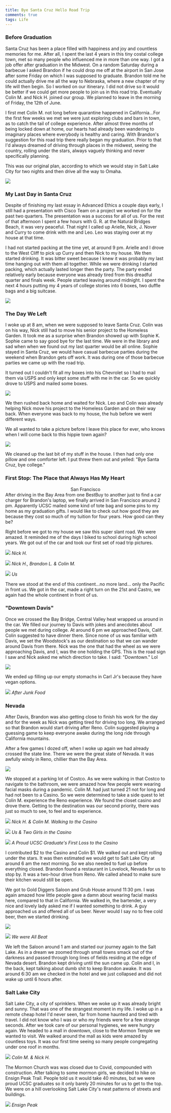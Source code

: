 ```yaml
---
title: Bye Santa Cruz Hello Road Trip
comments: true
tags: Life
---
```


### Before Graduation

Santa Cruz has been a place filled with happiness and joy and countless memories for me. After all, I spent the last 4 years in this tiny costal college town, met so many people who influenced me in more than one way. I got a job offer after graduation in the Midwest. On a random Saturday during a barbecue I asked Brandon if he could drop me off at the airport in San Jose after some Friday on which I was supposed to graduate. Brandon told me he could actually drive me all the way to Nebraska, where a new chapter of my life will then begin. So I worked on our itinerary. I did not drive so it would be better if we could get more people to join us in this road trip. Eventually Colin M. and Nick H. joined our group. We planned to leave in the morning of Friday, the 12th of June. 

I first met Colin M. not long before quarantine happened in California...For the first few weeks we met we were just exploring clubs and bars in town, as to catch the tail of college experience. After almost three months of being locked down at home, our hearts had already been wandering to imaginary places where everybody is healthy and caring. With Brandon's suggestion for this road trip there really began my graduation. Prior to that I'd always dreamed of driving through places in the midwest, seeing the country, rolling under the stars, always vaguely thinking and never specifically planning. 

This was our original plan, according to which we would stay in Salt Lake City for two nights and then drive all the way to Omaha.

<img src="https://github.com/sinclairliang/sinclairliang/blob/master/_posts/roadtrip/original-map.png?raw=true" />

### My Last Day in Santa Cruz

Despite of finishing my last essay in Advanced Ethics a couple days early, I still had a presentation with Cisco Team on a project we worked on for the past two quarters. The presentation was a success for all of us. For the rest of that afternoon I spent a few hours with G. R. at the Natural Bridges Beach, it was very peaceful. That night I called up Arielle, Nick, J. Nover and Curry to come drink with me and Leo. Leo was staying over at my house at that time.

I had not started packing at the time yet, at around 9 pm. Arielle and I drove to the West Cliff to pick up Curry and then Nick to my house. We then started drinking. It was bitter sweet because I knew it was probably my last time hanging out with them all together. While we were drinking I started packing, which actually lasted longer then the party. The party ended relatively early because everyone was already tired from this dreadful quarter and finals week. People started leaving around midnight. I spent the next 4 hours putting my 4 years of college stories into 6 boxes, two duffle bags and a big suitcase.

<img src="https://github.com/sinclairliang/sinclairliang/blob/master/_posts/roadtrip/Santa-Cruz-Party.jpg?raw=true" />

### The Day We Left

I woke up at 8 am, when we were supposed to leave Santa Cruz. Colin was on his way, Nick still had to move his senior project to the Homeless Garden. It took me as a surprise when Brandon showed up with 
Sophie K. Sophie came to say good bye for the last time. We were in the library and sad when when we found out my last quarter would be all online. Sophie stayed in Santa Cruz, we would have casual barbecue parties during the weekend when Brandon gets off work. It was during one of those barbecue parties we came up with the road trip. 

It turned out I couldn't fit all my boxes into his Chevrolet so I had to mail them via USPS and only kept some stuff with me in the car. So we quickly drove to USPS and mailed some boxes.

<img src="https://github.com/sinclairliang/sinclairliang/blob/master/_posts/roadtrip/groupPic_house.jpg?raw=true" />

We then rushed back home and waited for Nick. Leo and Colin was already helping Nick move his project to the Homeless Garden and on their way back. When everyone was back to my house, the hub before we went different ways.  

We all wanted to take a picture before I leave this place for ever, who knows when I will come back to this hippie town again?

<img src="https://github.com/sinclairliang/sinclairliang/blob/master/_posts/roadtrip/post-office.jpg?raw=true" />

We cleaned up the last bit of my stuff in the house. I then had only one pillow and one comforter left. I put threw them out and yelled: "Bye Santa Cruz, bye college."

### First Stop: The Place that Always Has My Heart
<div align="center"> San Francisco </div>
After driving in the Bay Area from one BestBuy to another just to find a car charger for Brandon's laptop, we finally arrived in San Francisco around 2 pm. Apparently UCSC mailed some kind of tote bag and some pins to my home as my graduation gifts. I would like to check out how good they are because they cost so much of my tuition for four years. How good can they be? 

Right before we got to my house we saw this super slant road. We were amazed. It reminded me of the days I biked to school during high school years. We got out of the car and took our first set of road trip pictures.



<p>
    <img src="https://github.com/sinclairliang/sinclairliang/blob/master/_posts/roadtrip/SF0.jpg?raw=true" />
    <em>Nick H.</em>
</p>


<p>
    <img src="https://github.com/sinclairliang/sinclairliang/blob/master/_posts/roadtrip/SF1.jpg?raw=true" />
    <em>Nick H., Brandon L. & Colin M.</em>
</p>

<p>
    <img src="https://github.com/sinclairliang/sinclairliang/blob/master/_posts/roadtrip/SF2.jpg?raw=true" />
    <em>Us</em>
</p>

There we stood at the end of this continent...no more land... only the Pacific in front us. We got in the car, made a right turn on the 21st and Castro, we again had the whole continent in front of us. 


### "Downtown Davis"

Once we crossed the Bay Bridge, Central Valley heat wrapped us around in the car. We filled our journey to Davis with jokes and anecdotes about people we met during college. At around 6 pm we approached Davis, Calif. Colin suggested to have dinner there. Since none of us was familiar with Davis, we set the Woodstock's as our destination so that we can wander around Davis from there. Nick was the one that had the wheel as we were approaching Davis, and I, was the one holding the GPS. This is the road sign I saw and Nick asked me which direction to take. I said: "Downtown." Lol

<img src="https://github.com/sinclairliang/sinclairliang/blob/master/_posts/roadtrip/Davis-Sign.png?raw=true" />

We ended up filling up our empty stomachs in Carl Jr's because they have vegan options. 

<p>
    <img src="https://github.com/sinclairliang/sinclairliang/blob/master/_posts/roadtrip/After-Davis.jpg?raw=true" />
    <em>After Junk Food</em>
</p>

### Nevada

After Davis, Brandon was also getting close to finish his work for the day and for the week as Nick was getting tired for driving too long. We arranged so that Brandon would start driving after Reno. Colin suggested playing a guessing game to keep everyone awake during the long ride through California mountains. 

After a few games I dozed off, when I woke up again we had already crossed the state line. There we were the great state of Nevada. It was awfully windy in Reno, chillier than the Bay Area. 

<img src="https://github.com/sinclairliang/sinclairliang/blob/master/_posts/roadtrip/reno.jpg?raw=true" />


 We stopped at a parking lot of Costco. As we were walking in that Costco to navigate to the bathroom, we were amazed how few people were wearing facial masks during a pandemic. Colin M. had just turned 21 not for long and had not been to a Casino. So we were determined to take a side quest to let Colin M. experience the Reno experience. We found the closet casino and drove there. Getting to the destination was our second priority, there was just so much to see, to feel and to experience. 

<p>
    <img src="https://github.com/sinclairliang/sinclairliang/blob/master/_posts/roadtrip/casino.jpg?raw=true" />
    <em>Nick H. & Colin M. Walking to the Casino</em>
</p>


<p>
    <img src="https://github.com/sinclairliang/sinclairliang/blob/master/_posts/roadtrip/casino1.jpg?raw=true" />
    <em>Us & Two Girls in the Casino</em>
</p>

<p>
    <img src="https://github.com/sinclairliang/sinclairliang/blob/master/_posts/roadtrip/casino2.jpg?raw=true" />
    <em>A Proud UCSC Graduate's First Loss to the Casino</em>
</p>

I contributed $2 to the Casino and Colin $1. We walked out and kept rolling under the stars. It was then estimated we would get to Salt Lake City at around 6 am the next morning. So we also needed to fuel up before everything closed. Brandon found a restaurant in Lovelock, Nevada for us to stop by. It was a two-hour drive from Reno. We called ahead to make sure their kitchen would still be open. 

We got to Gold Diggers Saloon and Grub House around 11:30 pm. I was again amazed how little people gave a damn about wearing facial masks here, compared to that in California. We walked in, the bartender, a very nice and lovely lady asked me if I wanted something to drink. A guy approached us and offered all of us beer. Never would I say no to free cold beer, then we started drinking. 

<img src="https://github.com/sinclairliang/sinclairliang/blob/master/_posts/roadtrip/lovelock.jpg?raw=true" />

<p>
    <img src="https://github.com/sinclairliang/sinclairliang/blob/master/_posts/roadtrip/wings.jpg?raw=true" />
    <em>We were All Beat</em>
</p>

We left the Saloon around 1 am and started our journey again to the Salt Lake. As in a dream we zoomed through small towns smack out of the darkness and passed through long lines of fields residing at the edge of Nevada desert. Brandon kept driving until the sun came up. Colin and I, in the back, kept talking about dumb shit to keep Brandon awake. It was around 6:30 am we checked in the hotel and we just collapsed and did not wake up until 6 hours after.


### Salt Lake City
Salt Lake City, a city of sprinklers. 
When we woke up it was already bright and sunny. That was one of the strangest moment in my life. I woke up in a remote cheap hotel I'd never seen, far from home haunted and tired with travel. I did not know who I was or who my friends were for a few strange seconds. After we took care of our personal hygienes, we were hungry again. We headed to a mall in downtown, close to the Mormon Temple we wanted to visit. We walked around the mall as kids were amazed by countless toys. It was our first time seeing so many people congregating under one roof in months.

<p>
    <img src="https://github.com/sinclairliang/sinclairliang/blob/master/_posts/roadtrip/mall.jpg?raw=true" />
    <em>Colin M. & Nick H.</em>
</p>

The Mormon Church was was closed due to Covid, compounded with construction. After talking to some mormon girls, we decided to hike on Ensign Peak Trail. People told us it would take 40 minutes, but we were proud UCSC graduates so it only barely 20 minutes for us to get to the top. We were on a hill overlooking Salt Lake City's neat patterns of streets and buildings. 

<p>
    <img src="https://github.com/sinclairliang/sinclairliang/blob/master/_posts/roadtrip/ensign.jpg?raw=true" />
    <em>Ensign Peak</em>
</p>